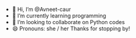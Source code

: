 - 👋 Hi, I’m @Avneet-caur
- 🌱 I’m currently learning programming
- 💞️ I’m looking to collaborate on Python codes
- 😄 Pronouns: she / her
Thanks for stopping by!
<!---
Avneet-caur/Avneet-caur is a ✨ special ✨ repository because its `README.md` (this file) appears on your GitHub profile.
You can click the Preview link to take a look at your changes.
--->
